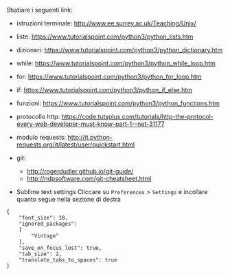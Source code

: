 Studiare i seguenti link:
- istruzioni terminale: http://www.ee.surrey.ac.uk/Teaching/Unix/
- liste: https://www.tutorialspoint.com/python3/python_lists.htm
- dizionari: https://www.tutorialspoint.com/python3/python_dictionary.htm
- while: https://www.tutorialspoint.com/python3/python_while_loop.htm
- for: https://www.tutorialspoint.com/python3/python_for_loop.htm
- if: https://www.tutorialspoint.com/python3/python_if_else.htm
- funzioni: https://www.tutorialspoint.com/python3/python_functions.htm
- protocollo http: https://code.tutsplus.com/tutorials/http-the-protocol-every-web-developer-must-know-part-1--net-31177
- modulo requests: http://it.python-requests.org/it/latest/user/quickstart.html
- git: 
  - http://rogerdudler.github.io/git-guide/
  - http://ndpsoftware.com/git-cheatsheet.html

- Sublime text settings
Cliccare su `Preferences` > `Settings` e incollare quanto segue nella sezione di destra
```
{
	"font_size": 18,
	"ignored_packages":
	[
		"Vintage"
	],
	"save_on_focus_lost": true,
	"tab_size": 2,
	"translate_tabs_to_spaces": true
}
```
